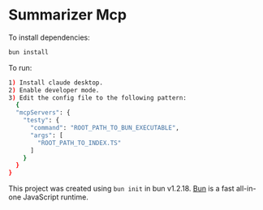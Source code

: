 # Summarizer Mcp


To install dependencies:

```bash
bun install
```

To run:
```bash
1) Install claude desktop.
2) Enable developer mode.
3) Edit the config file to the following pattern:
  {
  "mcpServers": {
    "testy": {
      "command": "ROOT_PATH_TO_BUN_EXECUTABLE",
      "args": [
        "ROOT_PATH_TO_INDEX.TS"
      ]
    }
  }
}
```

This project was created using `bun init` in bun v1.2.18. [Bun](https://bun.sh) is a fast all-in-one JavaScript runtime.

